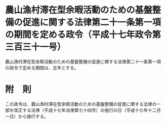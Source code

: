 # 農山漁村滞在型余暇活動のための基盤整備の促進に関する法律第二十一条第一項の期間を定める政令（平成十七年政令第三百三十一号）
農山漁村滞在型余暇活動のための基盤整備の促進に関する法律第二十一条第一項の政令で定める期間は、五年とする。
# 附　則
この政令は、農山漁村滞在型余暇活動のための基盤整備の促進に関する法律の一部を改正する法律（平成十七年法律第七十四号）の施行の日（平成十七年十二月一日）から施行する。
